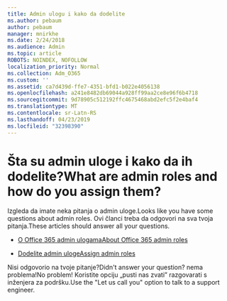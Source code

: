 ```yaml
---
title: Admin ulogu i kako da dodelite
ms.author: pebaum
author: pebaum
manager: mnirkhe
ms.date: 2/24/2018
ms.audience: Admin
ms.topic: article
ROBOTS: NOINDEX, NOFOLLOW
localization_priority: Normal
ms.collection: Adm_O365
ms.custom: ''
ms.assetid: ca7d439d-ffe7-4351-bfd1-b022e4056138
ms.openlocfilehash: a241e8482db69044a928ff99aa2ce8e96f6b4718
ms.sourcegitcommit: 9d78905c512192ffc4675468abd2efc5f2e4baf4
ms.translationtype: MT
ms.contentlocale: sr-Latn-RS
ms.lasthandoff: 04/23/2019
ms.locfileid: "32398390"
---
```

# <a name="what-are-admin-roles-and-how-do-you-assign-them"></a><span data-ttu-id="05c95-102">Šta su admin uloge i kako da ih dodelite?</span><span class="sxs-lookup"><span data-stu-id="05c95-102">What are admin roles and how do you assign them?</span></span>

<span data-ttu-id="05c95-103">Izgleda da imate neka pitanja o admin uloge.</span><span class="sxs-lookup"><span data-stu-id="05c95-103">Looks like you have some questions about admin roles.</span></span> <span data-ttu-id="05c95-104">Ovi članci treba da odgovori na sva tvoja pitanja.</span><span class="sxs-lookup"><span data-stu-id="05c95-104">These articles should answer all your questions.</span></span>
  
- [<span data-ttu-id="05c95-105">O Office 365 admin ulogama</span><span class="sxs-lookup"><span data-stu-id="05c95-105">About Office 365 admin roles</span></span>](https://support.office.com/article/About-Office-365-admin-roles-da585eea-f576-4f55-a1e0-87090b6aaa9d.aspx)
    
- [<span data-ttu-id="05c95-106">Dodelite admin uloge</span><span class="sxs-lookup"><span data-stu-id="05c95-106">Assign admin roles</span></span>](https://support.office.com/article/assign-eac4d046-1afd-4f1a-85fc-8219c79e1504.aspx)
    
<span data-ttu-id="05c95-107">Nisi odgovorio na tvoje pitanje?</span><span class="sxs-lookup"><span data-stu-id="05c95-107">Didn't answer your question?</span></span> <span data-ttu-id="05c95-108">nema problema!</span><span class="sxs-lookup"><span data-stu-id="05c95-108">No problem!</span></span> <span data-ttu-id="05c95-109">Koristite opciju „pusti nas zvati” razgovarati s inženjera za podršku.</span><span class="sxs-lookup"><span data-stu-id="05c95-109">Use the "Let us call you" option to talk to a support engineer.</span></span>
  

